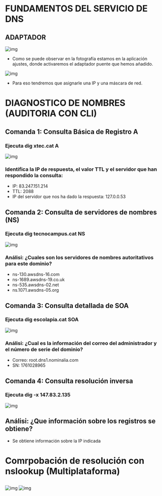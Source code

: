 # **FUNDAMENTOS DEL SERVICIO DE DNS**

## **ADAPTADOR**

![img](img/1.png)

- Como se puede observar en la fotografía estamos en la aplicación ajustes, donde activaremos el adaptador puente que hemos añadido.


![img](img/2.png)

- Para eso tendremos que asignarle una IP y una máscara de red.

# **DIAGNOSTICO DE NOMBRES (AUDITORIA CON CLI)**

## Comanda 1: Consulta Básica de Registro A

### Ejecuta dig xtec.cat A

![img](img/3.png)

### Identifica la IP de respuesta, el valor TTL y el servidor que han respondido la consulta:

- IP: 83.247.151.214  
- TTL: 2088
- IP del servidor  que nos ha dado la respuesta: 127.0.0.53

## Comanda 2: Consulta de servidores de nombres (NS)

### Ejecuta dig tecnocampus.cat NS

![img](img/4.png)

### Análisi: ¿Cuales son los servidores de nombres autoritativos para este dominio?

- ns-130.awsdns-16.com
- ns-1689.awsdns-19.co.uk
- ns-535.awsdns-02.net
- ns.1071.awsdns-05.org

## Comanda 3: Consulta detallada de SOA

### Ejecuta dig escolapia.cat SOA

![img](img/5.png)

### Análisi: ¿Cual es la información del correo del administrador y el número de serie del dominio?

- Correo: root.dns1.nominalia.com
- SN: 1761028965

## Comanda 4: Consulta resolución inversa

### Ejecuta dig -x 147.83.2.135

![img](img/6.png)

## Análisi: ¿Que información sobre los registros se obtiene? 

- Se obtiene información sobre la IP indicada

# **Comrpobación de resolución con nslookup (Multiplataforma)**

##
![img](img/7.png)
![img](img/8.png)





